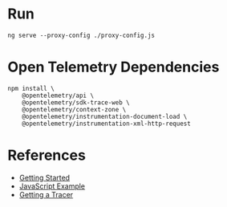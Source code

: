 # Run
```
ng serve --proxy-config ./proxy-config.js
```

# Open Telemetry Dependencies

```
npm install \
	@opentelemetry/api \
	@opentelemetry/sdk-trace-web \
	@opentelemetry/context-zone \
	@opentelemetry/instrumentation-document-load \
	@opentelemetry/instrumentation-xml-http-request
```

# References
- [ Getting Started ](https://opentelemetry.io/docs/instrumentation/js/getting-started/browser/)
- [ JavaScript Example ](https://github.com/open-telemetry/opentelemetry-js/blob/main/examples/tracer-web/examples/xml-http-request/index.js)
- [ Getting a Tracer ](https://opentelemetry.io/docs/instrumentation/js/api/tracing)
